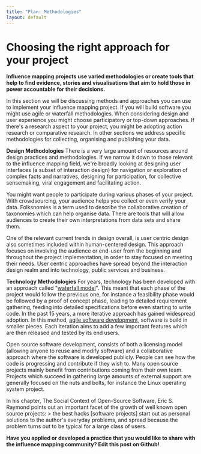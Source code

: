 ```yaml
---
title: "Plan: Methodologies"
layout: default
---
```


<h1>Choosing the right approach for your project</h1>

<strong>Influence mapping projects use varied methodologies or create tools that help to find evidence, stories and visualisations that aim to hold those in power accountable for their decisions.</strong>

In this section we will be discussing methods and approaches you can use to implement your influence mapping project. If you will build software you might use agile or waterfall methodologies. When considering design and user experience you might choose participatory or top-down approaches. If there&#39;s a research aspect to your project, you might be adopting action research or comparative research.
In other sections we address specific methodologies for collecting, organising and publishing your data.

<strong>Design Methodologies</strong>
There is a very large amount of resources around design practices and methodologies. If we narrow it down to those relevant to the influence mapping field, we&#39;re broadly looking at designing user interfaces (a subset of interaction design) for navigation or exploration of complex facts and narratives, designing for participation, for collective sensemaking, viral engagement and facilitating action.

You might want people to participate during various phases of your project. With crowdsourcing, your audience helps you collect or even verify your data. Folksnomies is a term used to describe the collaborative creation of taxonomies which can help organise data. There are tools that will allow audiences to create their own interpretations from data sets and share them.

One of the relevant current trends in design overall, is user centric design also sometimes included within human-centered design. This approach focuses on involving the audience or end-user from the beginning and throughout the project implementation, in order to stay focused on meeting their needs. User centric approaches have spread beyond the interaction design realm and into technology, public services and business.

<strong>Technology Methodologies</strong>
For years, technology has been developed with an approach called &quot;[waterfall model](https://en.wikipedia.org/wiki/Waterfall_model)&quot;. This meant that each phase of the project would follow the previous one, for instance a feasibility phase would be followed by a proof of concept phase, leading to detailed requirement gathering, feeding into detailed specifications before even starting to write code.
In the past 15 years, a more iterative approach has gained widespread adoption. In this method, [agile software development](https://en.wikipedia.org/wiki/Agile_software_development), software is build in smaller pieces. Each iteration aims to add a few important features which are then released and tested by its end users.

Open source software development, consists of both a licensing model (allowing anyone to reuse and modify software) and a collaborative approach where the software is developed publicly. People can see how the code is progressing and contribute if they wish to. Many open source projects mainly benefit from contributions coming from their own team. Projects which succeed in gathering large amounts of external support are generally focused on the nuts and bolts, for instance the Linux operating system project.   

In his chapter, The Social Context of Open-Source Software, Eric S. Raymond points out an important facet of the growth of well known open source projects:
&gt; the best hacks [software projects] start out as personal solutions to the author&#39;s everyday problems, and spread because the problem turns out to be typical for a large class of users.  

<strong>Have you applied or developed a practice that you would like to share with the influence mapping community? Edit this post on Github!</strong>
